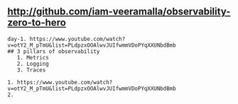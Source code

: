 ## http://github.com/iam-veeramalla/observability-zero-to-hero


```
day-1. https://www.youtube.com/watch?v=otY2_M_pTmU&list=PLdpzxOOAlwvJUIfwmmVDoPYqXXUNbdBmb
## 3 pillars of observability
   1. Metrics
   2. Logging
   3. Traces

1. https://www.youtube.com/watch?v=otY2_M_pTmU&list=PLdpzxOOAlwvJUIfwmmVDoPYqXXUNbdBmb
2. 

```
